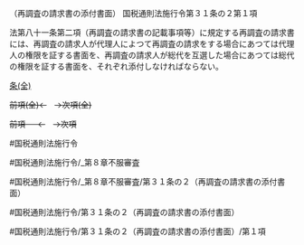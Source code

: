 （再調査の請求書の添付書面）
国税通則法施行令第３１条の２第１項

法第八十一条第二項（再調査の請求書の記載事項等）に規定する再調査の請求書には、再調査の請求人が代理人によつて再調査の請求をする場合にあつては代理人の権限を証する書面を、再調査の請求人が総代を互選した場合にあつては総代の権限を証する書面を、それぞれ添付しなければならない。

[条(全)](国税通則法施行＿令＿第３１条の２_.md)

~~前項(全)←~~　~~→次項(全)~~

~~前項 　 ←~~　~~→次項~~



#国税通則法施行令

#国税通則法施行令/_第８章不服審査

#国税通則法施行令/_第８章不服審査/第３１条の２（再調査の請求書の添付書面）

#国税通則法施行令/第３１条の２（再調査の請求書の添付書面）

#国税通則法施行令/第３１条の２（再調査の請求書の添付書面）/第１項

